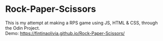 # Rock-Paper-Scissors
This is my attempt at making a RPS game using JS, HTML &amp; CSS, through the Odin Project. <br>
Demo:  https://fintinaolivia.github.io/Rock-Paper-Scissors/
